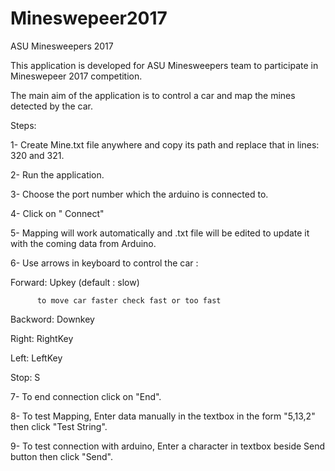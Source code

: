 # Mineswepeer2017

ASU Minesweepers 2017 

This application is developed for ASU Minesweepers team to participate in Mineswepeer 2017 competition.

The main aim of the application is to control a car and map the mines detected by the car.

Steps:

1- Create Mine.txt file anywhere and copy its path and replace that in lines: 320 and 321.

2- Run the application.

3- Choose the port number which the arduino is connected to.

4- Click on " Connect"

5- Mapping will work automatically and .txt file will be edited to update it with the coming data from Arduino.

6- Use arrows in keyboard to control the car :

  Forward: Upkey (default : slow)
  
          to move car faster check fast or too fast
          
  Backword: Downkey
  
  Right: RightKey
  
  Left: LeftKey
  
  Stop: S
  
7- To end connection click on "End".

8- To test Mapping, Enter data manually in the textbox in the form "5,13,2" then click "Test String".

9- To test connection with arduino, Enter a character in textbox beside Send button then click "Send".

